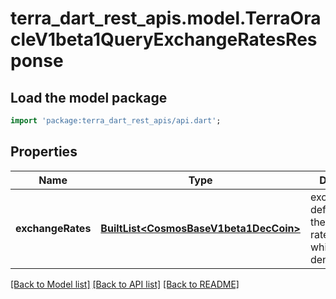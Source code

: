 # terra_dart_rest_apis.model.TerraOracleV1beta1QueryExchangeRatesResponse

## Load the model package
```dart
import 'package:terra_dart_rest_apis/api.dart';
```

## Properties
Name | Type | Description | Notes
------------ | ------------- | ------------- | -------------
**exchangeRates** | [**BuiltList&lt;CosmosBaseV1beta1DecCoin&gt;**](CosmosBaseV1beta1DecCoin.md) | exchange_rates defines a list of the exchange rate for all whitelisted denoms. | [optional] 

[[Back to Model list]](../README.md#documentation-for-models) [[Back to API list]](../README.md#documentation-for-api-endpoints) [[Back to README]](../README.md)


